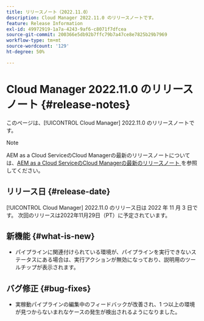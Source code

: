 ```yaml
---
title: リリースノート（2022.11.0）
description: Cloud Manager 2022.11.0 のリリースノートです。
feature: Release Information
exl-id: 49972919-1a7a-4243-9af6-c8071f7dfcea
source-git-commit: 200366e5db92b7ffc79b7a47ce8e7825b29b7969
workflow-type: tm+mt
source-wordcount: '129'
ht-degree: 50%

---
```


# Cloud Manager 2022.11.0 のリリースノート {#release-notes}

このページは、[!UICONTROL Cloud Manager] 2022.11.0 のリリースノートです。

>[!NOTE]
>
>AEM as a Cloud ServiceのCloud Managerの最新のリリースノートについては、[AEM as a Cloud ServiceのCloud Managerの最新のリリースノート ](https://experienceleague.adobe.com/docs/experience-manager-cloud-service/content/implementing/using-cloud-manager/release-notes-cloud-manager/release-notes-cm-current.html?lang=ja) を参照してください。

## リリース日 {#release-date}

[!UICONTROL Cloud Manager] 2022.11.0 のリリース日は 2022 年 11 月 3 日です。 次回のリリースは2022年11月29日（PT）に予定されています。

## 新機能 {#what-is-new}

* パイプラインに関連付けられている環境が、パイプラインを実行できないステータスにある場合は、実行アクションが無効になっており、説明用のツールチップが表示されます。

## バグ修正 {#bug-fixes}

* 実稼動パイプラインの編集中のフィードバックが改善され、1 つ以上の環境が見つからないまれなケースの発生が検出されるようになりました。

